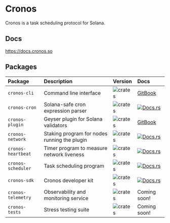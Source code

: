 # Cronos

Cronos is a task scheduling protocol for Solana.

## Docs

https://docs.cronos.so

## Packages

| Package            | Description                                | Version                                                                | Docs                                                                                   |
| :----------------- | :----------------------------------------- | :--------------------------------------------------------------------- | :------------------------------------------------------------------------------------- |
| `cronos-cli`       | Command line interface              | ![crates](https://img.shields.io/crates/v/cronos-cli?color=blue)       | [GitBook](https://docs.cronos.so/about/cli)                                            |
| `cronos-cron`      | Solana-safe cron expression parser         | ![crates](https://img.shields.io/crates/v/cronos-cron?color=blue)      | [![Docs.rs](https://docs.rs/cronos-cron/badge.svg)](https://docs.rs/cronos-cron)       |
| `cronos-plugin`       | Geyser plugin for Solana validators                | ![crates](https://img.shields.io/crates/v/cronos-plugin?color=blue)       | [GitBook](https://docs.cronos.so/about/architecture/bots)                              |
| `cronos-network`   | Staking program for nodes running the plugin                      | ![crates](https://img.shields.io/crates/v/cronos-network?color=blue)   | [![Docs.rs](https://docs.rs/cronos-network/badge.svg)](https://docs.rs/cronos-network) |
| `cronos-heartbeat`   | Timer program to measure network liveness                      | ![crates](https://img.shields.io/crates/v/cronos-heartbeat?color=blue)   | [![Docs.rs](https://docs.rs/cronos-heartbeat/badge.svg)](https://docs.rs/cronos-heartbeat) |
| `cronos-scheduler`   | Task scheduling program                      | ![crates](https://img.shields.io/crates/v/cronos-scheduler?color=blue)   | [![Docs.rs](https://docs.rs/cronos-scheduler/badge.svg)](https://docs.rs/cronos-scheduler) |
| `cronos-sdk`       | Cronos developer kit                            | ![crates](https://img.shields.io/crates/v/cronos-sdk?color=blue)       | [![Docs.rs](https://docs.rs/cronos-sdk/badge.svg)](https://docs.rs/cronos-sdk)         |
| `cronos-telemetry` | Observability and monitoring service | ![crates](https://img.shields.io/crates/v/cronos-telemetry?color=blue) | Coming soon!                                                                           |
| `cronos-tests` | Stress testing suite   | ![crates](https://img.shields.io/crates/v/cronos-tests?color=blue) | Coming soon!                                                                           |
